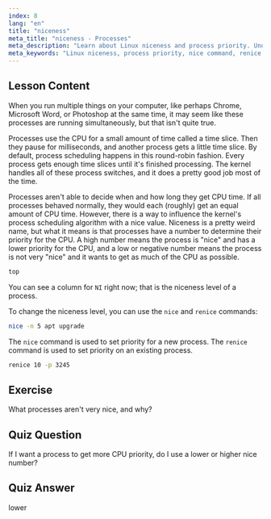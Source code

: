```yaml
---
index: 8
lang: "en"
title: "niceness"
meta_title: "niceness - Processes"
meta_description: "Learn about Linux niceness and process priority. Understand nice and renice commands to manage CPU time for processes. Improve system performance!"
meta_keywords: "Linux niceness, process priority, nice command, renice command, Linux tutorial, CPU scheduling, beginner Linux, Linux guide"
---
```


## Lesson Content

When you run multiple things on your computer, like perhaps Chrome, Microsoft Word, or Photoshop at the same time, it may seem like these processes are running simultaneously, but that isn't quite true.

Processes use the CPU for a small amount of time called a time slice. Then they pause for milliseconds, and another process gets a little time slice. By default, process scheduling happens in this round-robin fashion. Every process gets enough time slices until it's finished processing. The kernel handles all of these process switches, and it does a pretty good job most of the time.

Processes aren't able to decide when and how long they get CPU time. If all processes behaved normally, they would each (roughly) get an equal amount of CPU time. However, there is a way to influence the kernel's process scheduling algorithm with a nice value. Niceness is a pretty weird name, but what it means is that processes have a number to determine their priority for the CPU. A high number means the process is "nice" and has a lower priority for the CPU, and a low or negative number means the process is not very "nice" and it wants to get as much of the CPU as possible.

```bash
top
```

You can see a column for `NI` right now; that is the niceness level of a process.

To change the niceness level, you can use the `nice` and `renice` commands:

```bash
nice -n 5 apt upgrade
```

The `nice` command is used to set priority for a new process. The `renice` command is used to set priority on an existing process.

```bash
renice 10 -p 3245
```

## Exercise

What processes aren't very nice, and why?

## Quiz Question

If I want a process to get more CPU priority, do I use a lower or higher nice number?

## Quiz Answer

lower
